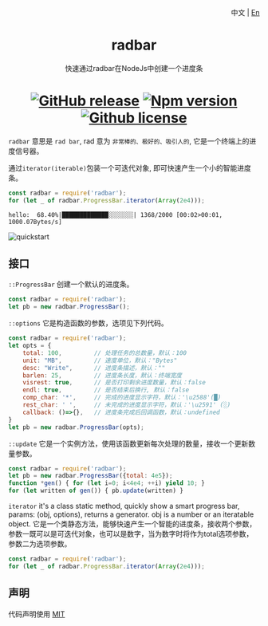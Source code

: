 <p align="right">中文 | <a href="../readme.md">En</a>
<div align="center">
<h1>radbar</h1>

快速通过radbar在NodeJs中创建一个进度条

[![GitHub release](https://img.shields.io/github/v/release/newtorn/radbar)](https://github.com/newtorn/radbar/releases)
[![Npm version](https://img.shields.io/npm/v/radbar)](https://github.com/newtorn/radbar.git)
[![Github license](https://img.shields.io/github/license/newtorn/radbar)](LICENSE)
===
</div>

``radbar`` 意思是 ``rad bar``, rad 意为 ``非常棒的、极好的、吸引人的``, 它是一个终端上的进度信号器。

通过``iterator(iterable)``包装一个可迭代对象, 即可快速产生一个小的智能进度条。

```js
const radbar = require('radbar');
for (let _ of radbar.ProgressBar.iterator(Array(2e4)));
```
```
hello:  68.40%|█████████████░░░░░░░| 1368/2000 [00:02>00:01, 1000.07Bytes/s]
```

![quickstart](assets/quickstart.gif)

## 接口
`::ProgressBar`
创建一个默认的进度条。
```js
const radbar = require('radbar');
let pb = new radbar.ProgressBar();
```

`::options`
它是构造函数的参数，选项见下列代码。
```js
const radbar = require('radbar');
let opts = {
    total: 100,         // 处理任务的总数量，默认：100
    unit: "MB",         // 速度单位，默认："Bytes"
    desc: "Write",      // 进度条描述，默认：""
    barlen: 25,         // 进度条长度，默认：终端宽度
    visrest: true,      // 是否打印剩余进度数量，默认：false
    endl: true,         // 是否结束后换行, 默认：false
    comp_char: '*',     // 完成的进度显示字符，默认：'\u2588'(█)
    rest_char: ' ',     // 未完成的进度显示字符，默认：'\u2591' (░)
    callback: ()=>{},   // 进度条完成后回调函数，默认：undefined
}
let pb = new radbar.ProgressBar(opts);
```

`::update`
它是一个实例方法，使用该函数更新每次处理的数量，接收一个更新数量参数。
```js
const radbar = require('radbar');
let pb = new radbar.ProgressBar({total: 4e5});
function *gen() { for (let i=0; i<4e4; ++i) yield 10; }
for (let written of gen()) { pb.update(written) }
```

`iterator`
it's a class static method, quickly show a smart progress bar, params: (obj, options), returns a generator. obj is a number or an iteratable object.
它是一个类静态方法，能够快速产生一个智能的进度条，接收两个参数，参数一既可以是可迭代对象，也可以是数字，当为数字时将作为total选项参数，参数二为选项参数。
```js
const radbar = require('radbar');
for (let _ of radbar.ProgressBar.iterator(Array(2e4)));
```

## 声明
代码声明使用 [MIT](LICENSE)